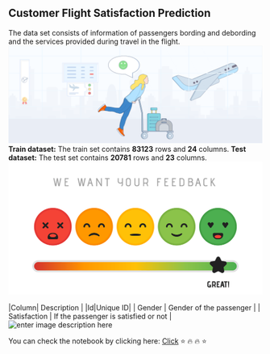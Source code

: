 ## Customer Flight Satisfaction Prediction
The data set consists of information of passengers bording and debording and the services provided during travel in the flight.![enter image description here](https://github.com/Tk8191/Customer-Flight-Satisfaction-Predection-Thomas/blob/main/Airline%20satisfaction%20Image1.png?raw=true)
 **Train dataset:**
The train set contains **83123** rows and **24** columns.
**Test dataset:**
The test set contains **20781** rows and **23** columns.
![enter image description here](https://github.com/Tk8191/Customer-Flight-Satisfaction-Predection-Thomas/blob/main/Image2.png?raw=true)

|Column| Description |
|Id|Unique ID|
| Gender | Gender of the passenger |
| Satisfaction | If the passenger is satisfied or not |
![enter image description here](https://images.unsplash.com/photo-1436491865332-7a61a109cc05?ixid=MnwxMjA3fDB8MHxzZWFyY2h8MXx8ZmxpZ2h0fGVufDB8fDB8fA==&ixlib=rb-1.2.1&w=1000&q=80)

You can check the notebook by clicking here:
[Click](https://github.com/Tk8191/Customer-Flight-Satisfaction-Predection-Thomas)
:star: :fire: :fire: :star:
